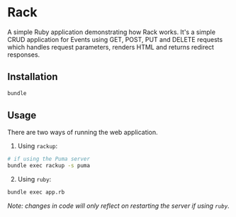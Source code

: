 # Rack

A simple Ruby application demonstrating how Rack works.
It's a simple CRUD application for Events using GET, POST, PUT and DELETE requests which handles request parameters, renders HTML and returns redirect responses.

## Installation

```bash
bundle
```

## Usage

There are two ways of running the web application.

1. Using `rackup`:

```bash
# if using the Puma server
bundle exec rackup -s puma
```

2. Using `ruby`:

```bash
bundle exec app.rb
```

*Note: changes in code will only reflect on restarting the server if using `ruby`.*
